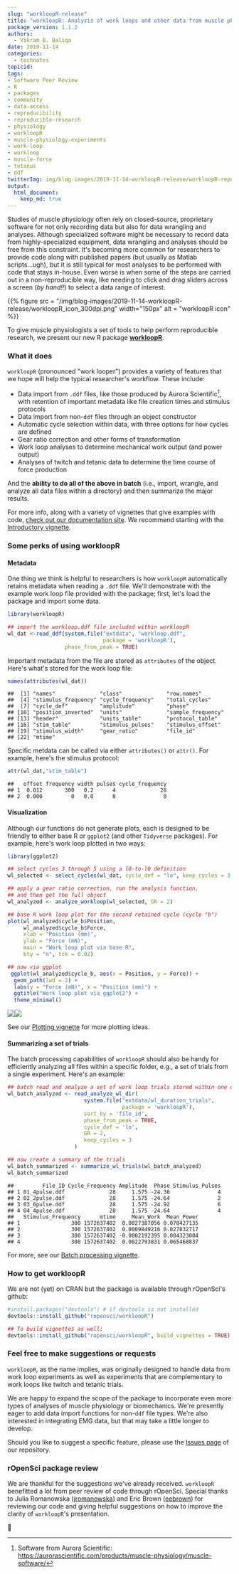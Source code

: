 ```yaml
---
slug: "workloopR-release"
title: "workloopR: Analysis of work loops and other data from muscle physiology experiments in R"
package_version: 1.1.2
authors:
  - Vikram B. Baliga
date: 2019-11-14
categories:
  - technotes
topicid:
tags:
- Software Peer Review
- R
- packages
- community
- data-access
- reproducibility
- reproducible-research
- physiology
- workloopR
- muscle-physiology-experiments
- work-loop
- workloop
- muscle-force
- tetanus
- ddf
twitterImg: img/blog-images/2019-11-14-workloopR-release/workloopR-repository-open-graph.png
output: 
  html_document:
    keep_md: true
---
```





Studies of muscle physiology often rely on closed-source, proprietary software for not only recording data but also for data wrangling and analyses. Although specialized software might be necessary to record data from highly-specialized equipment, data wrangling and analyses should be free from this constraint. It's becoming more common for researchers to provide code along with published papers (but usually as Matlab scripts...ugh), but it is still typical for most analyses to be performed with code that stays in-house. Even worse is when some of the steps are carried out in a non-reproducible way, like needing to click and drag sliders across a screen (*by hand!!*) to select a data range of interest.

<!--html_preserve--> {{% figure src = "/img/blog-images/2019-11-14-workloopR-release/workloopR_icon_300dpi.png" width="150px" alt = "workloopR icon" %}}
<!--/html_preserve-->

To give muscle physiologists a set of tools to help perform reproducible research, we present our new R package [**workloopR**](https://github.com/ropensci/workloopR).


### What it does

`workloopR` (pronounced "work looper") provides a variety of features that we hope will help the typical researcher's workflow. These include: 

* Data import from `.ddf` files, like those produced by Aurora Scientific[^1], with retention of important metadata like file creation times and stimulus protocols 
* Data import from non-`ddf` files through an object constructor
* Automatic cycle selection within data, with three options for how cycles are defined
* Gear ratio correction and other forms of transformation
* Work loop analyses to determine mechanical work output (and power output)
* Analyses of twitch and tetanic data to determine the time course of force production

And the **ability to do all of the above in batch** (i.e., import, wrangle, and analyze all data files within a directory) and then summarize the major results.

For more info, along with a variety of vignettes that give examples with code, [check out our documentation site](https://docs.ropensci.org/workloopR/). We recommend starting with the [Introductory vignette](https://docs.ropensci.org/workloopR/articles/Introduction-to-workloopR.html).


### Some perks of using workloopR

#### Metadata

One thing we think is helpful to researchers is how `workloopR` automatically retains metadata when reading a `.ddf` file. We'll demonstrate with the example work loop file provided with the package; first, let's load the package and import some data.


```r
library(workloopR)

## import the workloop.ddf file included within workloopR
wl_dat <-read_ddf(system.file("extdata", "workloop.ddf", 
                              package = 'workloopR'),
                  phase_from_peak = TRUE)
```

Important metadata from the file are stored as `attributes` of the object. Here's what's stored for the work loop file:


```r
names(attributes(wl_dat))
```

```
##  [1] "names"              "class"              "row.names"         
##  [4] "stimulus_frequency" "cycle_frequency"    "total_cycles"      
##  [7] "cycle_def"          "amplitude"          "phase"             
## [10] "position_inverted"  "units"              "sample_frequency"  
## [13] "header"             "units_table"        "protocol_table"    
## [16] "stim_table"         "stimulus_pulses"    "stimulus_offset"   
## [19] "stimulus_width"     "gear_ratio"         "file_id"           
## [22] "mtime"
```

Specific metdata can be called via either `attributes()` or `attr()`. For example, here's the stimulus protocol:

```r
attr(wl_dat,"stim_table")
```

```
##   offset frequency width pulses cycle_frequency
## 1  0.012       300   0.2      4              28
## 2  0.000         0   0.0      0               0
```


#### Visualization
Although our functions do not generate plots, each is designed to be friendly to either base R or `ggplot2` (and other `Tidyverse` packages). For example, here's work loop plotted in two ways:


```r
library(ggplot2)

## select cycles 3 through 5 using a l0-to-l0 definition
wl_selected <- select_cycles(wl_dat, cycle_def = "lo", keep_cycles = 3:5)

## apply a gear ratio correction, run the analysis function,
## and then get the full object
wl_analyzed <- analyze_workloop(wl_selected, GR = 2)

## base R work loop plot for the second retained cycle (cycle "b")
plot(wl_analyzed$cycle_b$Position,
     wl_analyzed$cycle_b$Force,
     xlab = "Position (mm)",
     ylab = "Force (mN)",
     main = "Work loop plot via base R",
     bty = "n", tck = 0.02)

## now via ggplot
 ggplot(wl_analyzed$cycle_b, aes(x = Position, y = Force)) +
  geom_path(lwd = 2) +
  labs(y = "Force (mN)", x = "Position (mm)") +
  ggtitle("Work loop plot via ggplot2") +
  theme_minimal()
```

![](img/blog-images/2019-11-14-workloopR-release/work_loop_plots-1.png)![](img/blog-images/2019-11-14-workloopR-release/work_loop_plots-2.png)

See our [Plotting vignette](https://docs.ropensci.org/workloopR/articles/Plotting-workloopR.html) for more plotting ideas.


#### Summarizing a set of trials

The batch processing capabilities of `workloopR` should also be handy for efficiently analyzing all files within a specific folder, e.g., a set of trials from a single experiment. Here's an example:


```r
## batch read and analyze a set of work loop trials stored within one directory
wl_batch_analyzed <- read_analyze_wl_dir(
                        system.file("extdata/wl_duration_trials",
                                    package = 'workloopR'),
                        sort_by = 'file_id',
                        phase_from_peak = TRUE,
                        cycle_def = 'lo',
                        GR = 2,
                        keep_cycles = 3
                     )

## now create a summary of the trials
wl_batch_summarized <- summarize_wl_trials(wl_batch_analyzed)
wl_batch_summarized
```

```
##         File_ID Cycle_Frequency Amplitude  Phase Stimulus_Pulses
## 1 01_4pulse.ddf              28     1.575 -24.36               4
## 2 02_2pulse.ddf              28     1.575 -24.64               2
## 3 03_6pulse.ddf              28     1.575 -24.92               6
## 4 04_4pulse.ddf              28     1.575 -24.64               4
##   Stimulus_Frequency      mtime     Mean_Work  Mean_Power
## 1                300 1572637402  0.0027387056 0.078427135
## 2                300 1572637402  0.0009849216 0.027832717
## 3                300 1572637402 -0.0002192395 0.004323004
## 4                300 1572637402  0.0022793831 0.065468837
```

For more, see our [Batch processing vignette](https://docs.ropensci.org/workloopR/articles/batch-processing.html).


### How to get workloopR

We are not (yet) on CRAN but the package is available through rOpenSci's github:
``` r
#install.packages("devtools") # if devtools is not installed
devtools::install_github("ropensci/workloopR")

## To build vignettes as well:
devtools::install_github("ropensci/workloopR", build_vignettes = TRUE)
```


### Feel free to make suggestions or requests

`workloopR`, as the name implies, was originally designed to handle data from work loop experiments as well as experiments that are complementary to work loops like twitch and tetanic trials. 

We are happy to expand the scope of the package to incorporate even more types of analyses of muscle physiology or biomechanics. We're presently eager to add data import functions for non-`ddf` file types. We're also interested in integrating EMG data, but that may take a little longer to develop.

Should you like to suggest a specific feature, please use the [Issues page](https://github.com/ropensci/workloopR/issues/new/choose) of our repository. 


### rOpenSci package review

We are thankful for the suggestions we've already received. `workloopR` benefitted a lot from peer review of code through rOpenSci. Special thanks to Julia Romanowska ([jromanowska](https://github.com/jromanowska)) and Eric Brown ([eebrown](https://github.com/eebrown)) for reviewing our code and giving helpful suggestions on how to improve the clarity of `workloopR`'s presentation.

🐢


[^1]: Software from Aurora Scientific: https://aurorascientific.com/products/muscle-physiology/muscle-software/
